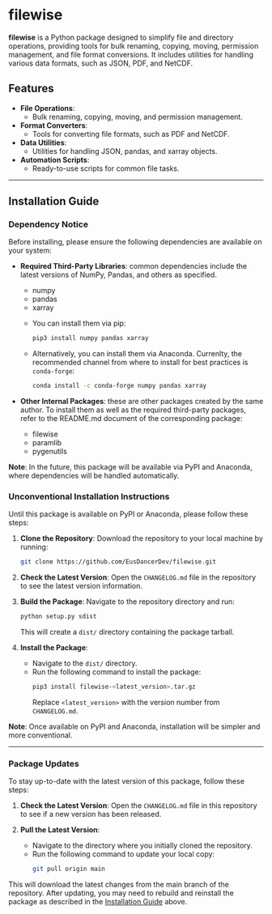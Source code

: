 # filewise

**filewise** is a Python package designed to simplify file and directory operations, providing tools for bulk renaming, copying, moving, permission management, and file format conversions. It includes utilities for handling various data formats, such as JSON, PDF, and NetCDF.

## Features

- **File Operations**:
  - Bulk renaming, copying, moving, and permission management.
- **Format Converters**:
  - Tools for converting file formats, such as PDF and NetCDF.
- **Data Utilities**:
  - Utilities for handling JSON, pandas, and xarray objects.
- **Automation Scripts**:
  - Ready-to-use scripts for common file tasks.

---

## Installation Guide

### Dependency Notice
Before installing, please ensure the following dependencies are available on your system:

- **Required Third-Party Libraries**: common dependencies include the latest versions of NumPy, Pandas, and others as specified.
  * numpy
  * pandas
  * xarray

  - You can install them via pip:
    ```bash
    pip3 install numpy pandas xarray
    ```
    
  - Alternatively, you can install them via Anaconda. Currenlty, the recommended channel from where to install for best practices is `conda-forge`:
    ```bash
    conda install -c conda-forge numpy pandas xarray
    ```

- **Other Internal Packages**: these are other packages created by the same author. To install them as well as the required third-party packages, refer to the README.md document of the corresponding package:
  * filewise
  * paramlib
  * pygenutils

**Note**: In the future, this package will be available via PyPI and Anaconda, where dependencies will be handled automatically.

### Unconventional Installation Instructions

Until this package is available on PyPI or Anaconda, please follow these steps:

1. **Clone the Repository**: Download the repository to your local machine by running:
   ```bash
   git clone https://github.com/EusDancerDev/filewise.git
   ```

2. **Check the Latest Version**: Open the `CHANGELOG.md` file in the repository to see the latest version information.

3. **Build the Package**: Navigate to the repository directory and run:
   ```bash
   python setup.py sdist
   ```
   This will create a `dist/` directory containing the package tarball.

4. **Install the Package**:
   - Navigate to the `dist/` directory.
   - Run the following command to install the package:
     ```bash
     pip3 install filewise-<latest_version>.tar.gz
     ```
     Replace `<latest_version>` with the version number from `CHANGELOG.md`.

**Note**: Once available on PyPI and Anaconda, installation will be simpler and more conventional.

---

### Package Updates

To stay up-to-date with the latest version of this package, follow these steps:

1. **Check the Latest Version**: Open the `CHANGELOG.md` file in this repository to see if a new version has been released.

2. **Pull the Latest Version**:
   - Navigate to the directory where you initially cloned the repository.
   - Run the following command to update your local copy:
     ```bash
     git pull origin main
     ```

This will download the latest changes from the main branch of the repository. After updating, you may need to rebuild and reinstall the package as described in the [Installation Guide](#installation-guide) above.
